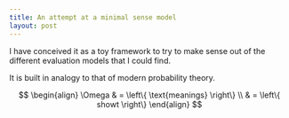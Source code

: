 ```yaml
---
title: An attempt at a minimal sense model
layout: post
---
```


I have conceived it as a toy framework to try to make sense out of the different evaluation models that I could find.

It is built in analogy to that of modern probability theory.

$$ \begin{align} \Omega & = \left\{ \text{meanings} \right\} \\ & = \left\{ showt \right\} \end{align} $$